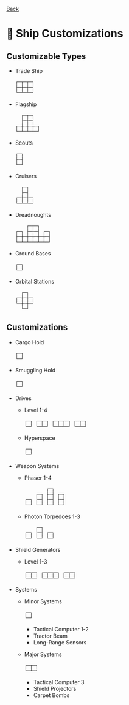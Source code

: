 [Back](https://github.com/haslo/space4x/blob/master/readme.md)

# :rocket: Ship Customizations

## Customizable Types

* Trade Ship

  ```
  ┌─┬─┬─┐
  ├─┼─┼─┤
  └─┴─┴─┘
  ```

* Flagship

  ```
    ┌─┬─┐
    ├─┼─┤
  ┌─┼─┼─┼─┐
  └─┴─┴─┴─┘
  ```

* Scouts

  ```
  ┌─┐
  ├─┤
  └─┘
  ```

* Cruisers

  ```
    ┌─┐
    ├─┤
  ┌─┼─┼─┐
  └─┴─┴─┘
  ```

* Dreadnoughts

  ```
      ┌─┬─┐
  ┌─┐ ├─┼─┤ ┌─┐
  ├─┼─┼─┼─┼─┼─┤
  └─┴─┴─┴─┴─┴─┘
  ```

* Ground Bases

  ```
  ┌─┐
  └─┘
  ```

* Orbital Stations

  ```
    ┌─┐
  ┌─┼─┼─┐
  └─┼─┼─┘
    └─┘
  ```


## Customizations

* Cargo Hold

  ```
  ┌─┐
  └─┘
  ```

* Smuggling Hold

  ```
  ┌─┐
  └─┘
  ```

* Drives
  * Level 1-4

    ```
    ┌─┐ ┌─┬─┐ ┌─┬─┬─┐ ┌─┬─┐
    └─┘ └─┴─┘ └─┴─┴─┘ └─┴─┘
    ```

  * Hyperspace

    ```
    ┌─┐
    └─┘
    ```

* Weapon Systems
  * Phaser 1-4

    ```
            ┌─┐
        ┌─┐ ├─┤ ┌─┐
    ┌─┐ ├─┤ ├─┤ ├─┤
    └─┘ └─┘ └─┘ └─┘
    ```

  * Photon Torpedoes 1-3

    ```
        ┌─┐
    ┌─┐ ├─┤ ┌─┐
    └─┘ └─┘ └─┘
    ```

* Shield Generators
  * Level 1-3

    ```
    ┌─┬─┐ ┌─┬─┬─┐ ┌─┬─┐
    └─┴─┘ └─┴─┴─┘ └─┴─┘
    ```

* Systems
  * Minor Systems

      ```
      ┌─┐
      └─┘
      ```

    * Tactical Computer 1-2
    * Tractor Beam
    * Long-Range Sensors
  * Major Systems

      ```
      ┌─┬─┐
      └─┴─┘
      ```

    * Tactical Computer 3
    * Shield Projectors
    * Carpet Bombs
